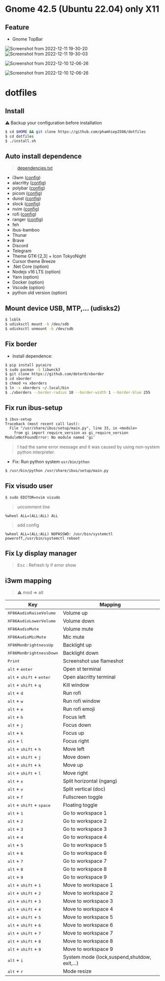 # Gnome 42.5 (Ubuntu 22.04) only X11

## Feature
- Gnome TopBar


<!-- ## Screenshots
> [Preview](https://raw.githubusercontent.com/phamhiep2506/dotfiles/master/preview.png) -->

![Screenshot from 2022-12-11 19-30-20](https://github.com/khanh1507/k-vim/blob/main/screenshort/1.png)
![Screenshot from 2022-12-11 19-30-03](https://github.com/khanh1507/k-vim/blob/main/screenshort/2.png)

![Screenshot from 2022-12-10 12-06-26](https://github.com/khanh1507/k-vim/blob/main/screenshort/3.png)

![Screenshot from 2022-12-10 12-06-26](https://github.com/khanh1507/k-vim/blob/main/screenshort/4.png)


# dotfiles

## Install
:warning: Backup your configuration before installation

```bash
$ cd $HOME && git clone https://github.com/phamhiep2506/dotfiles
$ cd dotfiles
$ ./install.sh
```

## Auto install dependence
> [dependencies.txt](https://github.com/phamhiep2506/dotfiles/blob/master/dependencies.txt)
- i3wm ([config](https://github.com/phamhiep2506/dotfiles/tree/master/.config/i3))
- alacritty ([config](https://github.com/phamhiep2506/dotfiles/tree/master/.config/alacritty))
- polybar ([config](https://github.com/phamhiep2506/dotfiles/tree/master/.config/polybar))
- picom ([config](https://github.com/phamhiep2506/dotfiles/tree/master/.config/picom))
- dunst ([config](https://github.com/phamhiep2506/dotfiles/tree/master/.config/dunst))
- slock ([config](https://github.com/phamhiep2506/dotfiles/tree/master/slock))
- nvim ([config](https://github.com/phamhiep2506/dotfiles/tree/master/.config/nvim))
- rofi ([config](https://github.com/phamhiep2506/dotfiles/tree/master/.config/rofi))
- ranger ([config](https://github.com/phamhiep2506/dotfiles/tree/master/.config/ranger))
- feh
- ibus-bamboo
- Thunar
- Brave
- Discord
- Telegram
- Theme GTK-[2,3] + Icon TokyoNight
- Cursor theme Breeze
- .Net Core (option)
- Nodejs v16 LTS (option)
- Yarn (option)
- Docker (option)
- Vscode (option)
- python old version (option)

## Mount device USB, MTP,... (udisks2)
```bash
$ lsblk
$ udisksctl mount -b /dev/sdb
$ udisksctl unmount -b /dev/sdb
```

## Fix border
- Install dependence:
```bash
$ pip install pycairo
$ sudo pacman -S libwnck3
$ git clone https://github.com/deter0/xborder
$ cd xborder
$ chmod +x xborders
$ ln -s xborders ~/.local/bin
$ ./xborders --border-radius 10 --border-width 1 --border-blue 255
```

## Fix run ibus-setup
```txt
$ ibus-setup
Traceback (most recent call last):
  File "/usr/share/ibus/setup/main.py", line 33, in <module>
    from gi import require_version as gi_require_version
ModuleNotFoundError: No module named 'gi'
```
> I had the same error message and it was caused by using non-system python interpreter.

- Fix: Run python system `usr/bin/pthon`
```bash
$ /usr/bin/python /usr/share/ibus/setup/main.py
```

## Fix visudo user
```bash
$ sudo EDITOR=nvim visudo
```
> uncomment line
```config
%wheel ALL=(ALL:ALL) ALL
```
> add config
```config
%wheel ALL=(ALL:ALL) NOPASSWD: /usr/bin/systemctl poweroff,/usr/bin/systemctl reboot
```

## Fix Ly display manager
> <kbd>Esc</kbd> : Refresh ly if error show

## i3wm mapping

> :warning: mod => alt

| Key                                                  | Mapping                  |
| ---                                                  | ---                      |
| <kbd>XF86AudioRaiseVolume</kbd>                      | Volume up                |
| <kbd>XF86AudioLowerVolume</kbd>                      | Volume down              |
| <kbd>XF86AudioMute</kbd>                             | Volume mute              |
| <kbd>XF86AudioMicMute</kbd>                          | Mic mute                 |
| <kbd>XF86MonBrightnessUp</kbd>                       | Backlight up             |
| <kbd>XF86MonBrightnessDown</kbd>                     | Backlight down           |
| <kbd>Print</kbd>                                     | Screenshot use flameshot |
| <kbd>alt</kbd> + <kbd>enter</kbd>                    | Open st terminal         |
| <kbd>alt</kbd> + <kbd>shift</kbd> + <kbd>enter</kbd> | Open alacritty terminal  |
| <kbd>alt</kbd> + <kbd>shift</kbd> + <kbd>q</kbd>     | Kill window              |
| <kbd>alt</kbd> + <kbd>d</kbd>                        | Run rofi                 |
| <kbd>alt</kbd> + <kbd>w</kbd>                        | Run rofi window          |
| <kbd>alt</kbd> + <kbd>e</kbd>                        | Run rofi emoji           |
| <kbd>alt</kbd> + <kbd>h</kbd>                        | Focus left               |
| <kbd>alt</kbd> + <kbd>j</kbd>                        | Focus down               |
| <kbd>alt</kbd> + <kbd>k</kbd>                        | Focus up                 |
| <kbd>alt</kbd> + <kbd>l</kbd>                        | Focus right              |
| <kbd>alt</kbd> + <kbd>shift</kbd> + <kbd>h</kbd>     | Move left                |
| <kbd>alt</kbd> + <kbd>shift</kbd> + <kbd>j</kbd>     | Move down                |
| <kbd>alt</kbd> + <kbd>shift</kbd> + <kbd>k</kbd>     | Move up                  |
| <kbd>alt</kbd> + <kbd>shift</kbd> + <kbd>l</kbd>     | Move right               |
| <kbd>alt</kbd> + <kbd>x</kbd>                        | Split horizontal (ngang) |
| <kbd>alt</kbd> + <kbd>v</kbd>                        | Split vertical (doc)     |
| <kbd>alt</kbd> + <kbd>f</kbd>                        | Fullscreen toggle        |
| <kbd>alt</kbd> + <kbd>shift</kbd> + <kbd>space</kbd> | Floating toggle          |
| <kbd>alt</kbd> + <kbd>1</kbd>                        | Go to workspace 1        |
| <kbd>alt</kbd> + <kbd>2</kbd>                        | Go to workspace 2        |
| <kbd>alt</kbd> + <kbd>3</kbd>                        | Go to workspace 3        |
| <kbd>alt</kbd> + <kbd>4</kbd>                        | Go to workspace 4        |
| <kbd>alt</kbd> + <kbd>5</kbd>                        | Go to workspace 5        |
| <kbd>alt</kbd> + <kbd>6</kbd>                        | Go to workspace 6        |
| <kbd>alt</kbd> + <kbd>7</kbd>                        | Go to workspace 7        |
| <kbd>alt</kbd> + <kbd>8</kbd>                        | Go to workspace 8        |
| <kbd>alt</kbd> + <kbd>9</kbd>                        | Go to workspace 9        |
| <kbd>alt</kbd> + <kbd>shift</kbd> + <kbd>1</kbd>     | Move to workspace 1      |
| <kbd>alt</kbd> + <kbd>shift</kbd> + <kbd>2</kbd>     | Move to workspace 2      |
| <kbd>alt</kbd> + <kbd>shift</kbd> + <kbd>3</kbd>     | Move to workspace 3      |
| <kbd>alt</kbd> + <kbd>shift</kbd> + <kbd>4</kbd>     | Move to workspace 4      |
| <kbd>alt</kbd> + <kbd>shift</kbd> + <kbd>5</kbd>     | Move to workspace 5      |
| <kbd>alt</kbd> + <kbd>shift</kbd> + <kbd>6</kbd>     | Move to workspace 6      |
| <kbd>alt</kbd> + <kbd>shift</kbd> + <kbd>7</kbd>     | Move to workspace 7      |
| <kbd>alt</kbd> + <kbd>shift</kbd> + <kbd>8</kbd>     | Move to workspace 8      |
| <kbd>alt</kbd> + <kbd>shift</kbd> + <kbd>9</kbd>     | Move to workspace 9      |
| <kbd>alt</kbd> + <kbd>i</kbd>                        | System mode (lock,suspend,shutdow, exit,...) |
| <kbd>alt</kbd> + <kbd>r</kbd>                        | Mode resize              |